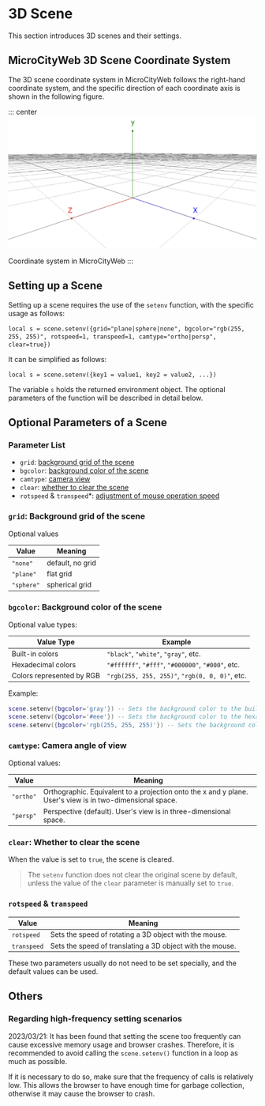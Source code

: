 # 3D Scene

This section introduces 3D scenes and their settings.

## MicroCityWeb 3D Scene Coordinate System

The 3D scene coordinate system in MicroCityWeb follows the right-hand coordinate system, and the specific direction of each coordinate axis is shown in the following figure.

::: center
![Coordinate system in MicroCityWeb](./images/MicroCityWeb/coordinate.png)

Coordinate system in MicroCityWeb
:::

## Setting up a Scene

Setting up a scene requires the use of the `setenv` function, with the specific usage as follows:

```lua:no-line-numbers
local s = scene.setenv({grid="plane|sphere|none", bgcolor="rgb(255, 255, 255)", rotspeed=1, transpeed=1, camtype="ortho|persp", clear=true})
```

It can be simplified as follows:

```lua:no-line-numbers
local s = scene.setenv({key1 = value1, key2 = value2, ...})
```

The variable `s` holds the returned environment object. The optional parameters of the function will be described in detail below.

## Optional Parameters of a Scene

### Parameter List

*   `grid`: [background grid of the scene](#grid-background-grid-of-the-scene)
*   `bgcolor`: [background color of the scene](#bgcolor-background-color-of-the-scene)
*   `camtype`: [camera view](#camtype-camera-view)
*   `clear`: [whether to clear the scene](#clear-whether-to-clear-the-scene)
*   `rotspeed` & `transpeed`\*: [adjustment of mouse operation speed](#rotspeed-transpeed)

### `grid`: Background grid of the scene

Optional values

| Value | Meaning |
| --- | --- |
| `"none"` | default, no grid |
| `"plane"` | flat grid |
| `"sphere"` | spherical grid |

### `bgcolor`: Background color of the scene

Optional value types:

| Value Type | Example |
| --- | --- |
| Built-in colors | `"black"`, `"white"`, `"gray"`, etc. |
| Hexadecimal colors | `"#ffffff"`, `"#fff"`, `"#000000"`, `"#000"`, etc. |
| Colors represented by RGB | `"rgb(255, 255, 255)"`, `"rgb(0, 0, 0)"`, etc. |

Example:

```lua
scene.setenv({bgcolor='gray'}) -- Sets the background color to the built-in color "gray"
scene.setenv({bgcolor='#eee'}) -- Sets the background color to the hexadecimal color "#eee"
scene.setenv({bgcolor='rgb(255, 255, 255)'}) -- Sets the background color to white
```

### `camtype`: Camera angle of view

Optional values:

| Value | Meaning |
| --- | --- |
| `"ortho"` | Orthographic. Equivalent to a projection onto the x and y plane. User's view is in two-dimensional space. |
| `"persp"` | Perspective (default). User's view is in three-dimensional space. |

### `clear`: Whether to clear the scene

When the value is set to `true`, the scene is cleared.

> The `setenv` function does not clear the original scene by default, unless the value of the `clear` parameter is manually set to `true`.

### `rotspeed` & `transpeed`

| Value | Meaning |
| --- | --- |
| `rotspeed` | Sets the speed of rotating a 3D object with the mouse. |
| `transpeed` | Sets the speed of translating a 3D object with the mouse. |

These two parameters usually do not need to be set specially, and the default values can be used.

## Others

### Regarding high-frequency setting scenarios

2023/03/21: It has been found that setting the scene too frequently can cause excessive memory usage and browser crashes. Therefore, it is recommended to avoid calling the `scene.setenv()` function in a loop as much as possible. 

If it is necessary to do so, make sure that the frequency of calls is relatively low. This allows the browser to have enough time for garbage collection, otherwise it may cause the browser to crash.